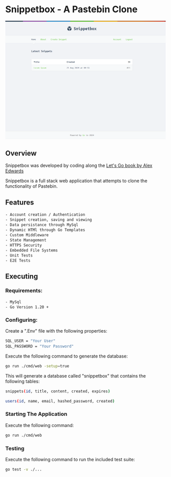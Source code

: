 # Snippetbox - A Pastebin Clone

![Snippet Box Front Page](snippetbox.png)

## Overview

Snippetbox was developed by coding along the [Let's Go book by Alex Edwards](https://lets-go.alexedwards.net/)

Snippetbox is a full stack web application that attempts to clone the functionality of Pastebin.

## Features

    - Account creation / Authentication
    - Snippet creation, saving and viewing
    - Data persistance through MySql
    - Dynamic HTMl through Go Templates
    - Custom Middleware
    - State Management
    - HTTPS Security
    - Embedded File Systems
    - Unit Tests
    - E2E Tests

## Executing

### Requirements:
    - MySql
    - Go Version 1.20 +

### Configuring:
Create a ".Env" file with the following properties:
```sh
SQL_USER = "Your User"
SQL_PASSWORD = "Your Password"
```
Execute the following command to generate the database:
```sh
go run ./cmd/web -setup=true
```

This will generate a database called "snippetbox" that contains the following tables:
```sh
snippets(id, title, content, created, expires)
```

```sh
users(id, name, email, hashed_password, created)
```

### Starting The Application
Execute the following command:
```sh
go run ./cmd/web
```

### Testing
Execute the following command to run the included test suite:
```sh
go test -v ./...
```
